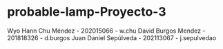 # probable-lamp-Proyecto-3

Wyo Hann Chu Méndez - 202015066 - w.chu 
David Burgos Mendez - 201818326 - d.burgos 
Juan Daniel Sepúlveda - 202113067 - j.sepulvedao
